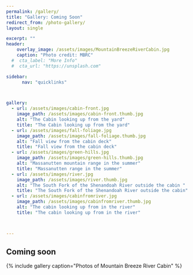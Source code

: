 ```yaml
---
permalink: /gallery/
title: "Gallery: Coming Soon"
redirect_from: /photo-gallery/
layout: single

excerpt: ""
header:
    overlay_image: /assets/images/MountainBreezeRiverCabin.jpg
    caption: "Photo credit: MBRC"
  #  cta_label: "More Info"
  #  cta_url: "https://unsplash.com"

sidebar:
      nav: "quicklinks"



gallery:
  - url: /assets/images/cabin-front.jpg
    image_path: /assets/images/cabin-front.thumb.jpg
    alt: "The Cabin looking up from the yard"
    title: "The Cabin looking up from the yard"
  - url: /assets/images/fall-foliage.jpg
    image_path: /assets/images/fall-foliage.thumb.jpg
    alt: "Fall view from the cabin deck"
    title: "Fall view from the cabin deck"
  - url: /assets/images/green-hills.jpg
    image_path: /assets/images/green-hills.thumb.jpg
    alt: "Massanutten mountain range in the summer"
    title: "Massanutten range in the summer"
  - url: /assets/images/river.jpg
    image_path: /assets/images/river.thumb.jpg
    alt: "The South Fork of the Shenandoah River outside the cabin "
    title: "The South Fork of the Shenandoah River outside the cabin"
  - url: /assets/images/cabinfromriver.jpg
    image_path: /assets/images/cabinfromriver.thumb.jpg
    alt: "The cabin looking up from in the river"
    title: "The cabin looking up from in the river"



---
```


## Coming soon


{% include gallery caption="Photos of Mountain Breeze River Cabin" %}
